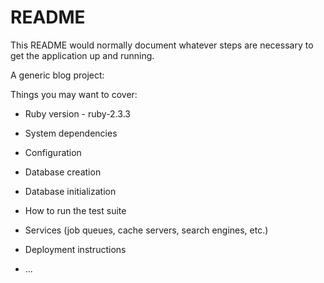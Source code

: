 # README

This README would normally document whatever steps are necessary to get the
application up and running.

A generic blog project:

Things you may want to cover:

* Ruby version  - ruby-2.3.3

* System dependencies

* Configuration

* Database creation

* Database initialization

* How to run the test suite

* Services (job queues, cache servers, search engines, etc.)

* Deployment instructions

* ...
